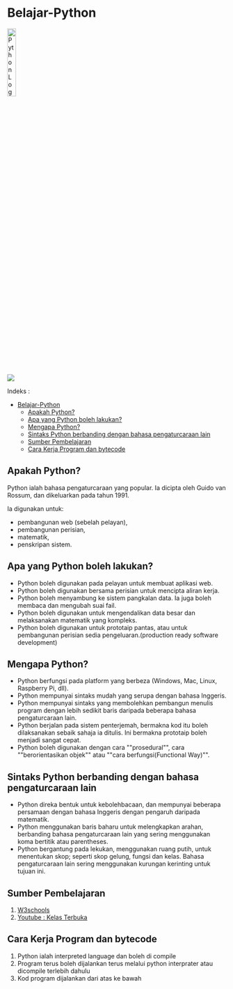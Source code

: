 # Belajar-Python

<img src="https://upload.wikimedia.org/wikipedia/commons/thumb/f/f8/Python_logo_and_wordmark.svg/2560px-Python_logo_and_wordmark.svg.png" alt="Python Logo" width="20%" />

![](https://us-central1-progress-markdown.cloudfunctions.net/progress/14)

Indeks :
- [Belajar-Python](#belajar-python)
  - [Apakah Python?](#apakah-python)
  - [Apa yang Python boleh lakukan?](#apa-yang-python-boleh-lakukan)
  - [Mengapa Python?](#mengapa-python)
  - [Sintaks Python berbanding dengan bahasa pengaturcaraan lain](#sintaks-python-berbanding-dengan-bahasa-pengaturcaraan-lain)
  - [Sumber Pembelajaran](#sumber-pembelajaran)
  - [Cara Kerja Program dan bytecode](#cara-kerja-program-dan-bytecode)

## Apakah Python?
Python ialah bahasa pengaturcaraan yang popular. Ia dicipta oleh Guido van Rossum, dan dikeluarkan pada tahun 1991.

Ia digunakan untuk:
+ pembangunan web (sebelah pelayan),
+ pembangunan perisian,
+ matematik,
+ penskripan sistem.

## Apa yang Python boleh lakukan?
+ Python boleh digunakan pada pelayan untuk membuat aplikasi web.
+ Python boleh digunakan bersama perisian untuk mencipta aliran kerja.
+ Python boleh menyambung ke sistem pangkalan data. Ia juga boleh membaca dan mengubah suai fail.
+ Python boleh digunakan untuk mengendalikan data besar dan melaksanakan matematik yang kompleks.
+ Python boleh digunakan untuk prototaip pantas, atau untuk pembangunan perisian sedia pengeluaran.(production ready software development)

## Mengapa Python?
+ Python berfungsi pada platform yang berbeza (Windows, Mac, Linux, Raspberry Pi, dll).
+ Python mempunyai sintaks mudah yang serupa dengan bahasa Inggeris.
+ Python mempunyai sintaks yang membolehkan pembangun menulis program dengan lebih sedikit baris daripada beberapa bahasa pengaturcaraan lain.
+ Python berjalan pada sistem penterjemah, bermakna kod itu boleh dilaksanakan sebaik sahaja ia ditulis. Ini bermakna prototaip boleh menjadi sangat cepat.
+ Python boleh digunakan dengan cara ""prosedural"", cara ""berorientasikan objek"" atau ""cara berfungsi(Functional Way)"".

## Sintaks Python berbanding dengan bahasa pengaturcaraan lain
+ Python direka bentuk untuk kebolehbacaan, dan mempunyai beberapa persamaan dengan bahasa Inggeris dengan pengaruh daripada matematik.
+ Python menggunakan baris baharu untuk melengkapkan arahan, berbanding bahasa pengaturcaraan lain yang sering menggunakan koma bertitik atau parentheses.
+ Python bergantung pada lekukan, menggunakan ruang putih, untuk menentukan skop; seperti skop gelung, fungsi dan kelas. Bahasa pengaturcaraan lain sering menggunakan kurungan kerinting untuk tujuan ini.


## Sumber Pembelajaran
1. [W3schools](https://www.w3schools.com/python/default.asp)
2. [Youtube : Kelas Terbuka](https://www.youtube.com/playlist?list=PLZS-MHyEIRo59lUBwU-XHH7Ymmb04ffOY)

## Cara Kerja Program dan bytecode

1. Python ialah interpreted language dan boleh di compile
2. Program terus boleh dijalankan terus melalui python interprater
atau dicompile terlebih dahulu
3. Kod program dijalankan dari atas ke bawah

